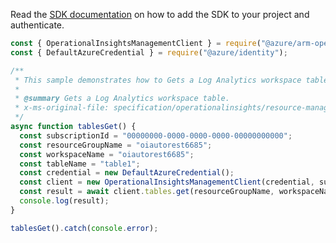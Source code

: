 Read the [SDK documentation](https://github.com/Azure/azure-sdk-for-js/blob/%40azure%2Farm-operationalinsights_8.0.1/sdk/operationalinsights/arm-operationalinsights/README.md) on how to add the SDK to your project and authenticate.

```javascript
const { OperationalInsightsManagementClient } = require("@azure/arm-operationalinsights");
const { DefaultAzureCredential } = require("@azure/identity");

/**
 * This sample demonstrates how to Gets a Log Analytics workspace table.
 *
 * @summary Gets a Log Analytics workspace table.
 * x-ms-original-file: specification/operationalinsights/resource-manager/Microsoft.OperationalInsights/stable/2021-06-01/examples/TablesGet.json
 */
async function tablesGet() {
  const subscriptionId = "00000000-0000-0000-0000-00000000000";
  const resourceGroupName = "oiautorest6685";
  const workspaceName = "oiautorest6685";
  const tableName = "table1";
  const credential = new DefaultAzureCredential();
  const client = new OperationalInsightsManagementClient(credential, subscriptionId);
  const result = await client.tables.get(resourceGroupName, workspaceName, tableName);
  console.log(result);
}

tablesGet().catch(console.error);
```
